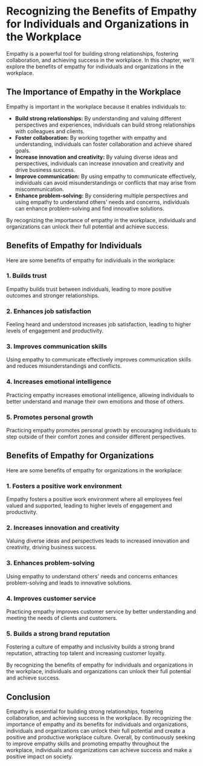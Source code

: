 Recognizing the Benefits of Empathy for Individuals and Organizations in the Workplace
========================================================================================================================================

Empathy is a powerful tool for building strong relationships, fostering collaboration, and achieving success in the workplace. In this chapter, we'll explore the benefits of empathy for individuals and organizations in the workplace.

The Importance of Empathy in the Workplace
------------------------------------------

Empathy is important in the workplace because it enables individuals to:

* **Build strong relationships:** By understanding and valuing different perspectives and experiences, individuals can build strong relationships with colleagues and clients.
* **Foster collaboration:** By working together with empathy and understanding, individuals can foster collaboration and achieve shared goals.
* **Increase innovation and creativity:** By valuing diverse ideas and perspectives, individuals can increase innovation and creativity and drive business success.
* **Improve communication:** By using empathy to communicate effectively, individuals can avoid misunderstandings or conflicts that may arise from miscommunication.
* **Enhance problem-solving:** By considering multiple perspectives and using empathy to understand others' needs and concerns, individuals can enhance problem-solving and find innovative solutions.

By recognizing the importance of empathy in the workplace, individuals and organizations can unlock their full potential and achieve success.

Benefits of Empathy for Individuals
-----------------------------------

Here are some benefits of empathy for individuals in the workplace:

### 1. Builds trust

Empathy builds trust between individuals, leading to more positive outcomes and stronger relationships.

### 2. Enhances job satisfaction

Feeling heard and understood increases job satisfaction, leading to higher levels of engagement and productivity.

### 3. Improves communication skills

Using empathy to communicate effectively improves communication skills and reduces misunderstandings and conflicts.

### 4. Increases emotional intelligence

Practicing empathy increases emotional intelligence, allowing individuals to better understand and manage their own emotions and those of others.

### 5. Promotes personal growth

Practicing empathy promotes personal growth by encouraging individuals to step outside of their comfort zones and consider different perspectives.

Benefits of Empathy for Organizations
-------------------------------------

Here are some benefits of empathy for organizations in the workplace:

### 1. Fosters a positive work environment

Empathy fosters a positive work environment where all employees feel valued and supported, leading to higher levels of engagement and productivity.

### 2. Increases innovation and creativity

Valuing diverse ideas and perspectives leads to increased innovation and creativity, driving business success.

### 3. Enhances problem-solving

Using empathy to understand others' needs and concerns enhances problem-solving and leads to innovative solutions.

### 4. Improves customer service

Practicing empathy improves customer service by better understanding and meeting the needs of clients and customers.

### 5. Builds a strong brand reputation

Fostering a culture of empathy and inclusivity builds a strong brand reputation, attracting top talent and increasing customer loyalty.

By recognizing the benefits of empathy for individuals and organizations in the workplace, individuals and organizations can unlock their full potential and achieve success.

Conclusion
----------

Empathy is essential for building strong relationships, fostering collaboration, and achieving success in the workplace. By recognizing the importance of empathy and its benefits for individuals and organizations, individuals and organizations can unlock their full potential and create a positive and productive workplace culture. Overall, by continuously seeking to improve empathy skills and promoting empathy throughout the workplace, individuals and organizations can achieve success and make a positive impact on society.
